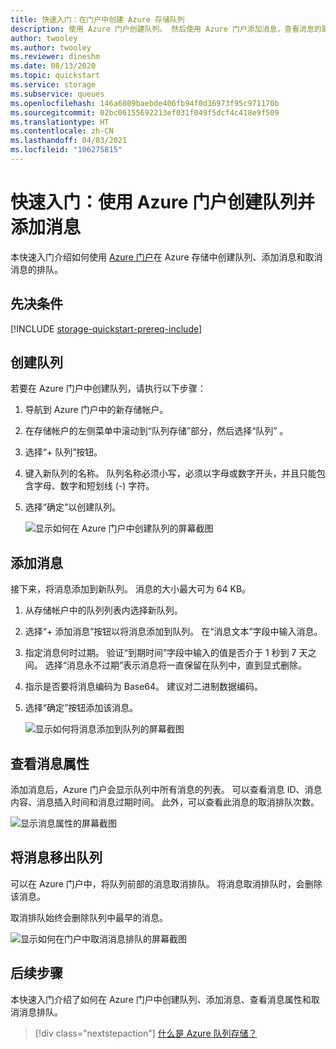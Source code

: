 ```yaml
---
title: 快速入门：在门户中创建 Azure 存储队列
description: 使用 Azure 门户创建队列。 然后使用 Azure 门户添加消息，查看消息的属性，并将消息取消排队。
author: twooley
ms.author: twooley
ms.reviewer: dineshm
ms.date: 08/13/2020
ms.topic: quickstart
ms.service: storage
ms.subservice: queues
ms.openlocfilehash: 146a6809baebde406fb94f0d36973f95c971170b
ms.sourcegitcommit: 02bc06155692213ef031f049f5dcf4c418e9f509
ms.translationtype: HT
ms.contentlocale: zh-CN
ms.lasthandoff: 04/03/2021
ms.locfileid: "106275815"
---
```

# <a name="quickstart-create-a-queue-and-add-a-message-with-the-azure-portal"></a>快速入门：使用 Azure 门户创建队列并添加消息

本快速入门介绍如何使用 [Azure 门户](https://portal.azure.com/)在 Azure 存储中创建队列、添加消息和取消消息的排队。

## <a name="prerequisites"></a>先决条件

[!INCLUDE [storage-quickstart-prereq-include](../../../includes/storage-quickstart-prereq-include.md)]

## <a name="create-a-queue"></a>创建队列

若要在 Azure 门户中创建队列，请执行以下步骤：

1. 导航到 Azure 门户中的新存储帐户。
2. 在存储帐户的左侧菜单中滚动到“队列存储”部分，然后选择“队列” 。
3. 选择“+ 队列”按钮。 
4. 键入新队列的名称。 队列名称必须小写，必须以字母或数字开头，并且只能包含字母、数字和短划线 (-) 字符。
6. 选择“确定”以创建队列。 

    ![显示如何在 Azure 门户中创建队列的屏幕截图](media/storage-quickstart-queues-portal/create-queue.png)

## <a name="add-a-message"></a>添加消息

接下来，将消息添加到新队列。 消息的大小最大可为 64 KB。

1. 从存储帐户中的队列列表内选择新队列。
1. 选择“+ 添加消息”按钮以将消息添加到队列。  在“消息文本”字段中输入消息。 
1. 指定消息何时过期。 验证“到期时间”字段中输入的值是否介于 1 秒到 7 天之间。 选择“消息永不过期”表示消息将一直保留在队列中，直到显式删除。
1. 指示是否要将消息编码为 Base64。 建议对二进制数据编码。
1. 选择“确定”按钮添加该消息。

    ![显示如何将消息添加到队列的屏幕截图](media/storage-quickstart-queues-portal/add-message.png)

## <a name="view-message-properties"></a>查看消息属性

添加消息后，Azure 门户会显示队列中所有消息的列表。 可以查看消息 ID、消息内容、消息插入时间和消息过期时间。 此外，可以查看此消息的取消排队次数。

![显示消息属性的屏幕截图](media/storage-quickstart-queues-portal/view-message-properties.png)

## <a name="dequeue-a-message"></a>将消息移出队列

可以在 Azure 门户中，将队列前部的消息取消排队。 将消息取消排队时，会删除该消息。

取消排队始终会删除队列中最早的消息。

![显示如何在门户中取消消息排队的屏幕截图](media/storage-quickstart-queues-portal/dequeue-message.png)

## <a name="next-steps"></a>后续步骤

本快速入门介绍了如何在 Azure 门户中创建队列、添加消息、查看消息属性和取消消息排队。

> [!div class="nextstepaction"]
> [什么是 Azure 队列存储？](storage-queues-introduction.md)
